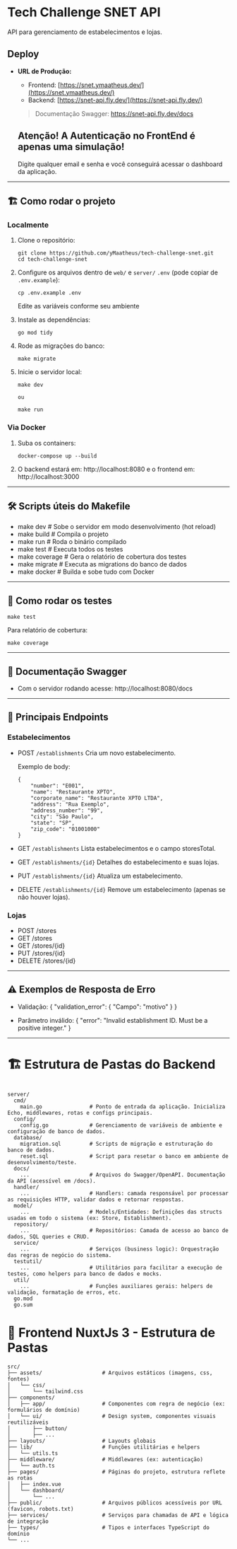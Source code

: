 # Tech Challenge SNET API

API para gerenciamento de estabelecimentos e lojas.

## Deploy

- **URL de Produção:**
  - Frontend: [https://snet.ymaatheus.dev/](https://snet.ymaatheus.dev/)
  - Backend: [https://snet-api.fly.dev/](https://snet-api.fly.dev/)
  
  > Documentação Swagger: https://snet-api.fly.dev/docs

  ## Atenção! A Autenticação no FrontEnd é apenas uma simulação!
  Digite qualquer email e senha e você conseguirá acessar o dashboard da aplicação.

---

## 🏗️ Como rodar o projeto

### Localmente

1. Clone o repositório:
    ```
    git clone https://github.com/yMaatheus/tech-challenge-snet.git
    cd tech-challenge-snet
    ```

2. Configure os arquivos dentro de `web/` e `server/` `.env` (pode copiar de `.env.example`):

    ```
    cp .env.example .env
    ```

    Edite as variáveis conforme seu ambiente

3. Instale as dependências:

    ```
    go mod tidy
    ```

4. Rode as migrações do banco:

    ```
    make migrate
    ```

5. Inicie o servidor local:
    ```
    make dev

    ou

    make run
    ```

### Via Docker

1. Suba os containers:
    ```
    docker-compose up --build
    ```

2. O backend estará em: http://localhost:8080 e o frontend em: http://localhost:3000

---

## 🛠️ Scripts úteis do Makefile

- make dev         # Sobe o servidor em modo desenvolvimento (hot reload)
- make build       # Compila o projeto
- make run         # Roda o binário compilado
- make test        # Executa todos os testes
- make coverage    # Gera o relatório de cobertura dos testes
- make migrate     # Executa as migrations do banco de dados
- make docker      # Builda e sobe tudo com Docker

---

## 🧪 Como rodar os testes

    make test

  Para relatório de cobertura:

    make coverage

---

## 📑 Documentação Swagger

- Com o servidor rodando acesse: http://localhost:8080/docs

---

## 🚀 Principais Endpoints

### Estabelecimentos

- POST `/establishments`
    Cria um novo estabelecimento.

    Exemplo de body:
    ```
    {
        "number": "E001",
        "name": "Restaurante XPTO",
        "corporate_name": "Restaurante XPTO LTDA",
        "address": "Rua Exemplo",
        "address_number": "99",
        "city": "São Paulo",
        "state": "SP",
        "zip_code": "01001000"
    }
    ```

- GET `/establishments`
    Lista estabelecimentos e o campo storesTotal.

- GET `/establishments/{id}`
    Detalhes do estabelecimento e suas lojas.

- PUT `/establishments/{id}`
    Atualiza um estabelecimento.

- DELETE `/establishments/{id}`
    Remove um estabelecimento (apenas se não houver lojas).

### Lojas

- POST   /stores
- GET    /stores
- GET    /stores/{id}
- PUT    /stores/{id}
- DELETE /stores/{id}

---

## ⚠️ Exemplos de Resposta de Erro

- Validação:
    {
        "validation_error": {
            "Campo": "motivo"
        }
    }

- Parâmetro inválido:
    {
        "error": "Invalid establishment ID. Must be a positive integer."
    }

---

# 🏗️ Estrutura de Pastas do Backend

```

server/
  cmd/
    main.go               # Ponto de entrada da aplicação. Inicializa Echo, middlewares, rotas e configs principais.
  config/
    config.go             # Gerenciamento de variáveis de ambiente e configuração de banco de dados.
  database/
    migration.sql         # Scripts de migração e estruturação do banco de dados.
    reset.sql             # Script para resetar o banco em ambiente de desenvolvimento/teste.
  docs/
    ...                   # Arquivos do Swagger/OpenAPI. Documentação da API (acessível em /docs).
  handler/
    ...                   # Handlers: camada responsável por processar as requisições HTTP, validar dados e retornar respostas.
  model/
    ...                   # Models/Entidades: Definições das structs usadas em todo o sistema (ex: Store, Establishment).
  repository/
    ...                   # Repositórios: Camada de acesso ao banco de dados, SQL queries e CRUD.
  service/
    ...                   # Serviços (business logic): Orquestração das regras de negócio do sistema.
  testutil/
    ...                   # Utilitários para facilitar a execução de testes, como helpers para banco de dados e mocks.
  util/
    ...                   # Funções auxiliares gerais: helpers de validação, formatação de erros, etc.
  go.mod
  go.sum

```

# 📑 Frontend NuxtJs 3 - Estrutura de Pastas

```
src/
├── assets/                   # Arquivos estáticos (imagens, css, fontes)
│   └── css/
│       └── tailwind.css
├── components/               
│   ├── app/                  # Componentes com regra de negócio (ex: formulários de domínio)
│   └── ui/                   # Design system, componentes visuais reutilizáveis
│       ├── button/
│       ├── ...
├── layouts/                  # Layouts globais
├── lib/                      # Funções utilitárias e helpers
│   └── utils.ts
├── middleware/               # Middlewares (ex: autenticação)
│   └── auth.ts
├── pages/                    # Páginas do projeto, estrutura reflete as rotas
│   ├── index.vue
│   └── dashboard/
│       └── ...
├── public/                   # Arquivos públicos acessíveis por URL (favicon, robots.txt)
├── services/                 # Serviços para chamadas de API e lógica de integração
├── types/                    # Tipos e interfaces TypeScript do domínio
└── ...

```
